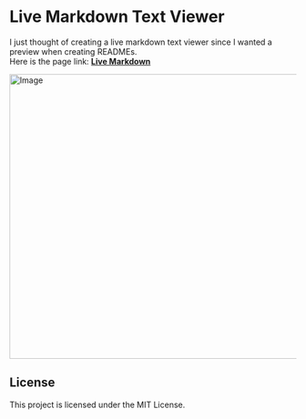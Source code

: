# Live Markdown Text Viewer

I just thought of creating a live markdown text viewer since I wanted a preview when creating READMEs.  
Here is the page link: [**Live Markdown**](https://orykz.github.io/live-markdown/)  

<img width="800" height="500" alt="Image" src="https://github.com/user-attachments/assets/ec6c01ec-beec-4cd5-8bd9-cb5c8769a554" />

## License

This project is licensed under the MIT License.